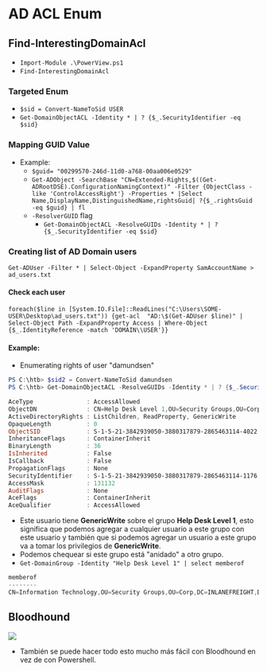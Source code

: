 # AD ACL Enum 

## Find-InterestingDomainAcl
- `Import-Module .\PowerView.ps1`
- `Find-InterestingDomainAcl`

### Targeted Enum
- `$sid = Convert-NameToSid USER`
- `Get-DomainObjectACL -Identity * | ? {$_.SecurityIdentifier -eq $sid}`

### Mapping GUID Value
- Example:
    - `$guid= "00299570-246d-11d0-a768-00aa006e0529"`
    - `Get-ADObject -SearchBase "CN=Extended-Rights,$((Get-ADRootDSE).ConfigurationNamingContext)" -Filter {ObjectClass -like 'ControlAccessRight'} -Properties * |Select Name,DisplayName,DistinguishedName,rightsGuid| ?{$_.rightsGuid -eq $guid} | fl`
    - `-ResolverGUID` flag
        - `Get-DomainObjectACL -ResolveGUIDs -Identity * | ? {$_.SecurityIdentifier -eq $sid}`


### Creating list of AD Domain users
`Get-ADUser -Filter * | Select-Object -ExpandProperty SamAccountName > ad_users.txt`

#### Check each user
`foreach($line in [System.IO.File]::ReadLines("C:\Users\SOME-USER\Desktop\ad_users.txt")) {get-acl  "AD:\$(Get-ADUser $line)" | Select-Object Path -ExpandProperty Access | Where-Object {$_.IdentityReference -match 'DOMAIN\\USER'}}`

#### Example:
- Enumerating rights of user "damundsen"

```powershell
PS C:\htb> $sid2 = Convert-NameToSid damundsen
PS C:\htb> Get-DomainObjectACL -ResolveGUIDs -Identity * | ? {$_.SecurityIdentifier -eq $sid2} -Verbose

AceType               : AccessAllowed
ObjectDN              : CN=Help Desk Level 1,OU=Security Groups,OU=Corp,DC=INLANEFREIGHT,DC=LOCAL
ActiveDirectoryRights : ListChildren, ReadProperty, GenericWrite
OpaqueLength          : 0
ObjectSID             : S-1-5-21-3842939050-3880317879-2865463114-4022
InheritanceFlags      : ContainerInherit
BinaryLength          : 36
IsInherited           : False
IsCallback            : False
PropagationFlags      : None
SecurityIdentifier    : S-1-5-21-3842939050-3880317879-2865463114-1176
AccessMask            : 131132
AuditFlags            : None
AceFlags              : ContainerInherit
AceQualifier          : AccessAllowed
```

- Este usuario tiene **GenericWrite** sobre el grupo **Help Desk Level 1**, esto significa que podemos agregar a cualquier usuario a este grupo con este usuario y también que si podemos agregar un usuario a este grupo va a tomar los privilegios de **GenericWrite**.
- Podemos chequear si este grupo está "anidado" a otro grupo.
- `Get-DomainGroup -Identity "Help Desk Level 1" | select memberof`
```powershell
memberof                                                                      
--------                                                                      
CN=Information Technology,OU=Security Groups,OU=Corp,DC=INLANEFREIGHT,DC=LOCAL
```

## Bloodhound
![](https://academy.hackthebox.com/storage/modules/143/wley_damundsen.png)

- También se puede hacer todo esto mucho más fácil con Bloodhound en vez de con Powershell.